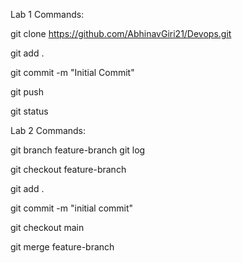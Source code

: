 Lab 1 Commands:

git clone https://github.com/AbhinavGiri21/Devops.git

git add .

git commit -m "Initial Commit"

git push

git status


Lab 2 Commands:

git branch feature-branch
git log

git checkout feature-branch

git add .

git commit -m "initial commit"

git checkout main

git merge feature-branch

